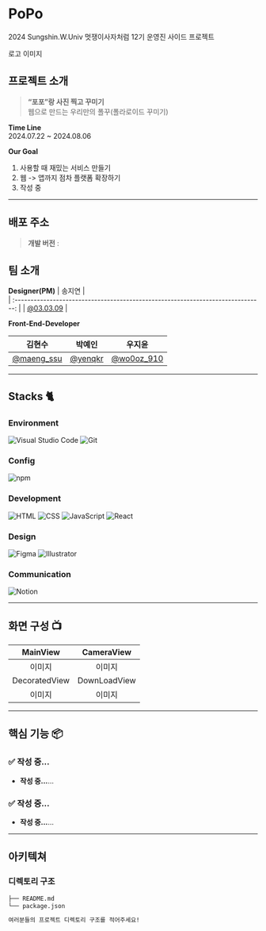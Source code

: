 # PoPo
2024 Sungshin.W.Univ 멋쟁이사자처럼 12기 운영진 사이드 프로젝트


<div align="left">
<!-- <img width="400" alt="image" src="https://github.com/2023-AHEUNGTHON/Team_5/assets/110457233/71ff70cc-c0e7-406e-b1ce-73585542aa0a"> -->
로고 이미지

</div>





## 프로젝트 소개

> **“포포”랑 사진 찍고 꾸미기** <br/>
웹으로 만드는 우리만의 폴꾸(폴라로이드 꾸미기)

 **Time Line**<br/>
 2024.07.22 ~ 2024.08.06

**Our Goal**
1. 사용할 때 재밌는 서비스 만들기
2. 웹 -> 앱까지 점차 플랫폼 확장하기
3. 작성 중

---


## 배포 주소

> **개발 버전** :  <br>


## 팀 소개
**Designer(PM)**
|      송지연       |                                                                                           
| :------------------------------------------------------------------------------: |
|   [@03.03.09](https://www.instagram.com/03.03.09/)   |

**Front-End-Developer**

|      김현수       |          박예인         |          우지윤         |                                                                             
| :------------------------------------------------------------------------------: | :---------------------------------------------------------------------------------------------------------------------------------------------------: | :---------------------------------------------------------------------------------------------------------------------------------------------------: |
|   [@maeng_ssu](https://www.instagram.com/maeng_ssu/)   |   [@yenqkr](https://www.instagram.com/yenqkr/)  |  [@wo0oz_910](https://www.instagram.com/wo0oz_910/)  |


---

## Stacks 🐈

### Environment
![Visual Studio Code](https://img.shields.io/badge/Visual%20Studio%20Code-007ACC?style=for-the-badge&logo=Visual%20Studio%20Code&logoColor=white)
![Git](https://img.shields.io/badge/Git-F05032?style=for-the-badge&logo=Git&logoColor=white)        

### Config
![npm](https://img.shields.io/badge/npm-CB3837?style=for-the-badge&logo=npm&logoColor=white)        

### Development
![HTML](https://img.shields.io/badge/html5-%23E34F26?style=for-the-badge&logo=html5&logoColor=white)
![CSS](https://img.shields.io/badge/css3-%231572B6?style=for-the-badge&logo=css3&logoColor=white)
![JavaScript](https://img.shields.io/badge/JavaScript-F7DF1E?style=for-the-badge&logo=Javascript&logoColor=white)
![React](https://img.shields.io/badge/React-20232A?style=for-the-badge&logo=react&logoColor=61DAFB)

### Design
![Figma](https://img.shields.io/badge/figma-%23F24E1E?style=for-the-badge&logo=figma&logoColor=white)
![Illustrator](https://img.shields.io/badge/adobeillustrator-%23FF9A00?style=for-the-badge&logo=adobeillustrator&logoColor=white)


### Communication
![Notion](https://img.shields.io/badge/Notion-000000?style=for-the-badge&logo=Notion&logoColor=white)

---
## 화면 구성 📺
| MainView  |  CameraView   |
| :-------------------------------------------: | :------------: |
| 이미지 | 이미지 |  
|  DecoratedView  |  DownLoadView  |  
| 이미지 | 이미지 |

---
## 핵심 기능 📦

### ✅ 작성 중...
- **작성 중...**...

### ✅ 작성 중...
- **작성 중...**...

---
## 아키텍쳐


### 디렉토리 구조
```bash
├── README.md
└── package.json

여러분들의 프로젝트 디렉토리 구조를 적어주세요!

```


